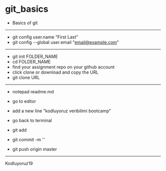 # git_basics
* Basics of git

----

* git config user.name “First Last" 
* git config --global user.email "email@example.com"

-----

* git init FOLDER_NAME
* cd FOLDER_NAME
* find your assignment repo on your github account 
* click clone or download and copy the URL
* git clone URL

---

* notepad readme.md
* go to editor
* add a new line "kodluyoruz veribilimi bootcamp"

* go back to terminal
* git add
* git commit -m ''
* git push origin master

----

Kodluyoruz19
